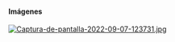 #### Imágenes

[![Captura-de-pantalla-2022-09-07-123731.jpg](https://i.postimg.cc/nrGc4HYw/Captura-de-pantalla-2022-09-07-123731.jpg)](https://postimg.cc/kRDm9PHx)